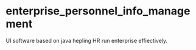# enterprise_personnel_info_management
UI software based on java hepling HR run enterprise effiectively.

